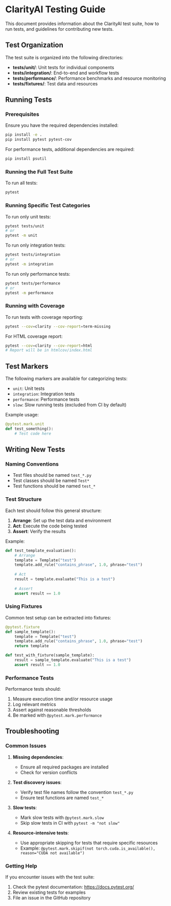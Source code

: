 # ClarityAI Testing Guide

This document provides information about the ClarityAI test suite, how to run tests, and guidelines for contributing new tests.

## Test Organization

The test suite is organized into the following directories:

- **tests/unit/**: Unit tests for individual components
- **tests/integration/**: End-to-end and workflow tests
- **tests/performance/**: Performance benchmarks and resource monitoring
- **tests/fixtures/**: Test data and resources

## Running Tests

### Prerequisites

Ensure you have the required dependencies installed:

```bash
pip install -e .
pip install pytest pytest-cov
```

For performance tests, additional dependencies are required:

```bash
pip install psutil
```

### Running the Full Test Suite

To run all tests:

```bash
pytest
```

### Running Specific Test Categories

To run only unit tests:

```bash
pytest tests/unit
# or
pytest -m unit
```

To run only integration tests:

```bash
pytest tests/integration
# or
pytest -m integration
```

To run only performance tests:

```bash
pytest tests/performance
# or
pytest -m performance
```

### Running with Coverage

To run tests with coverage reporting:

```bash
pytest --cov=clarity --cov-report=term-missing
```

For HTML coverage report:

```bash
pytest --cov=clarity --cov-report=html
# Report will be in htmlcov/index.html
```

## Test Markers

The following markers are available for categorizing tests:

- `unit`: Unit tests
- `integration`: Integration tests
- `performance`: Performance tests
- `slow`: Slow running tests (excluded from CI by default)

Example usage:

```python
@pytest.mark.unit
def test_something():
    # Test code here
```

## Writing New Tests

### Naming Conventions

- Test files should be named `test_*.py`
- Test classes should be named `Test*`
- Test functions should be named `test_*`

### Test Structure

Each test should follow this general structure:

1. **Arrange**: Set up the test data and environment
2. **Act**: Execute the code being tested
3. **Assert**: Verify the results

Example:

```python
def test_template_evaluation():
    # Arrange
    template = Template("test")
    template.add_rule("contains_phrase", 1.0, phrase="test")
    
    # Act
    result = template.evaluate("This is a test")
    
    # Assert
    assert result == 1.0
```

### Using Fixtures

Common test setup can be extracted into fixtures:

```python
@pytest.fixture
def sample_template():
    template = Template("test")
    template.add_rule("contains_phrase", 1.0, phrase="test")
    return template

def test_with_fixture(sample_template):
    result = sample_template.evaluate("This is a test")
    assert result == 1.0
```

### Performance Tests

Performance tests should:

1. Measure execution time and/or resource usage
2. Log relevant metrics
3. Assert against reasonable thresholds
4. Be marked with `@pytest.mark.performance`

## Troubleshooting

### Common Issues

1. **Missing dependencies**:
   - Ensure all required packages are installed
   - Check for version conflicts

2. **Test discovery issues**:
   - Verify test file names follow the convention `test_*.py`
   - Ensure test functions are named `test_*`

3. **Slow tests**:
   - Mark slow tests with `@pytest.mark.slow`
   - Skip slow tests in CI with `pytest -m "not slow"`

4. **Resource-intensive tests**:
   - Use appropriate skipping for tests that require specific resources
   - Example: `@pytest.mark.skipif(not torch.cuda.is_available(), reason="CUDA not available")`

### Getting Help

If you encounter issues with the test suite:

1. Check the pytest documentation: https://docs.pytest.org/
2. Review existing tests for examples
3. File an issue in the GitHub repository